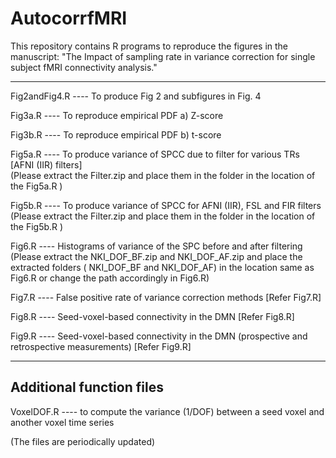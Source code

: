 # AutocorrfMRI

This repository contains R programs to reproduce the figures in the manuscript: "The Impact of sampling rate in variance correction for single subject fMRI connectivity analysis."

----------------------------------------------------------------------------------------

Fig2andFig4.R  ----    To produce Fig 2 and subfigures in Fig. 4
 

Fig3a.R   ----    To reproduce empirical PDF a) Z-score 

Fig3b.R   ----    To reproduce empirical PDF b) t-score

Fig5a.R   ----     To produce variance of SPCC due to filter for various TRs [AFNI (IIR) filters]  
                (Please extract the Filter.zip and place them in the folder in the location of the Fig5a.R ) 

Fig5b.R   ----     To produce variance of SPCC for AFNI (IIR), FSL and FIR filters  
                (Please extract the Filter.zip and place them in the folder in the location of the Fig5b.R ) 


Fig6.R ----  Histograms of variance of the SPC before and after filtering 
(Please extract the NKI_DOF_BF.zip  and NKI_DOF_AF.zip and place the extracted folders ( NKI_DOF_BF and NKI_DOF_AF) in the  location same as  Fig6.R  or change the path accordingly in Fig6.R)   

Fig7.R ---- False positive rate of variance correction methods [Refer Fig7.R]



Fig8.R  ---- Seed-voxel-based connectivity in the DMN    [Refer Fig8.R]

Fig9.R  ----  Seed-voxel-based connectivity in the DMN  (prospective and retrospective measurements)  [Refer Fig9.R]

----------------------------------------------------------------------------------------
Additional function files
----------------------------------------------------------------------------------------

VoxelDOF.R  ----  to compute the variance (1/DOF) between a seed voxel and another voxel time series


(The files are periodically updated)
